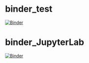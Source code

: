 # binder_test
[![Binder](https://mybinder.org/badge_logo.svg)](https://mybinder.org/v2/gh/Ginger-LM71/binder_test.git/HEAD)
# binder_JupyterLab
[![Binder](https://mybinder.org/badge_logo.svg)](https://mybinder.org/v2/gh/Ginger-LM71/binder_test.git/HEAD?urlpath=lab)

